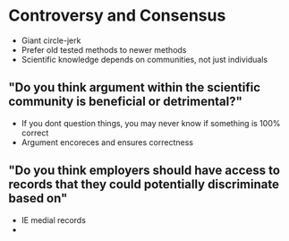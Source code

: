 Controversy and Consensus
===

- Giant circle-jerk
- Prefer old tested methods to newer methods
- Scientific knowledge depends on communities, not just individuals

"Do you think argument within the scientific community is beneficial or detrimental?"
---
- If you dont question things, you may never know if something is 100% correct
- Argument encoreces and ensures correctness


"Do you think employers should have access to records that they could potentially discriminate based on"
---
- IE medial records
- 
